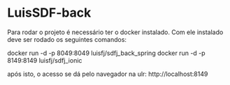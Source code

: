 # LuisSDF-back

Para rodar o projeto é necessário ter o docker instalado. Com ele instalado deve ser rodado os seguintes comandos:

docker run -d -p 8049:8049 luisfj/sdfj_back_spring
docker run -d -p 8149:8149 luisfj/sdfj_ionic

após isto, o acesso se dá pelo navegador na ulr: http://localhost:8149
